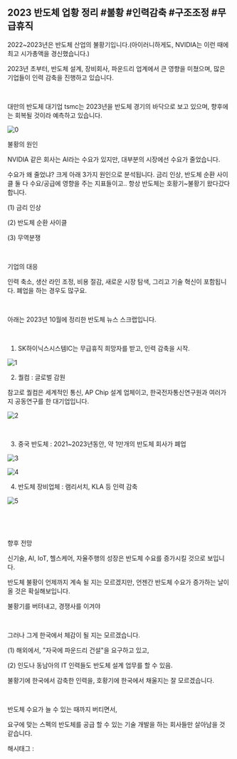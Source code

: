 ## 2023 반도체 업황 정리 #불황 #인력감축 #구조조정 #무급휴직

2022~2023년은 반도체 산업의 불황기입니다.(아이러니하게도, NVIDIA는 이런 때에 최고 시가총액을 경신했습니다.)

2023년 초부터, 반도체 설계, 장비회사, 파운드리 업계에서 큰 영향을 미쳤으며, 많은 기업들이 인력 감축을 진행하고 있습니다.

​

대만의 반도체 대기업 tsmc는 2023년을 반도체 경기의 바닥으로 보고 있으며, 향후에는 회복될 것이라 예측하고 있습니다.

![0](./asset/0.png)

불황의 원인

NVIDIA 같은 회사는 AI라는 수요가 있지만, 대부분의 시장에선 수요가 줄었습니다.

수요가 왜 줄었냐? 크게 아래 3가지 원인으로 분석됩니다. 금리 인상, 반도체 순환 사이클 둘 다 수요/공급에 영향을 주는 지표들이고.. 항상 반도체는 호황기~불황기 왔다갔다 합니다.

(1) 금리 인상

(2) 반도체 순환 사이클

(3) 무역분쟁

​

기업의 대응

인력 축소, 생산 라인 조정, 비용 절감, 새로운 시장 탐색, 그리고 기술 혁신이 포함됩니다. 폐업을 하는 경우도 많구요.

​

아래는 2023년 10월에 정리한 반도체 뉴스 스크랩입니다.

​

1. SK하이닉스시스템IC는 무급휴직 희망자를 받고, 인력 감축을 시작.

![1](./asset/1.png)

2. 퀄컴 : 글로벌 감원

참고로 퀄컴은 세계적인 통신, AP Chip 설계 업체이고, 한국전자통신연구원과 여러가지 공동연구를 한 대기업입니다.

![2](./asset/2.png)

​

3. 중국 반도체 : 2021~2023년동안, 약 1만개의 반도체 회사가 폐업

![3](./asset/3.png)

![4](./asset/4.png)

4. 반도체 장비업체 : 램리서치, KLA 등 인력 감축

![5](./asset/5.png)

​

​

향후 전망

신기술, AI, IoT, 헬스케어, 자율주행의 성장은 반도체 수요를 증가시킬 것으로 보입니다.

반도체 불황이 언제까지 계속 될 지는 모르겠지만, 언젠간 반도체 수요가 증가하는 날이 올 것은 확실해보입니다.

불황기를 버텨내고, 경쟁사를 이겨야 

​

그러나 그게 한국에서 체감이 될 지는 모르겠습니다.

(1) 해외에서, "자국에 파운드리 건설"을 요구하고 있고,

(2) 인도나 동남아의 IT 인력들도 반도체 설계 업무를 할 수 있음.

불황기에 한국에서 감축한 인력을, 호황기에 한국에서 채울지는 잘 모르겠습니다.

​

반도체 수요가 늘 수 있는 때까지 버티면서,

요구에 맞는 스펙의 반도체를 공급 할 수 있는 기술 개발을 하는 회사들만 살아남을 것 같습니다.

 해시태그 : 